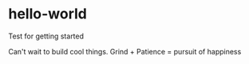 # hello-world
Test for getting started

Can't wait to build cool things. Grind + Patience = pursuit of happiness
